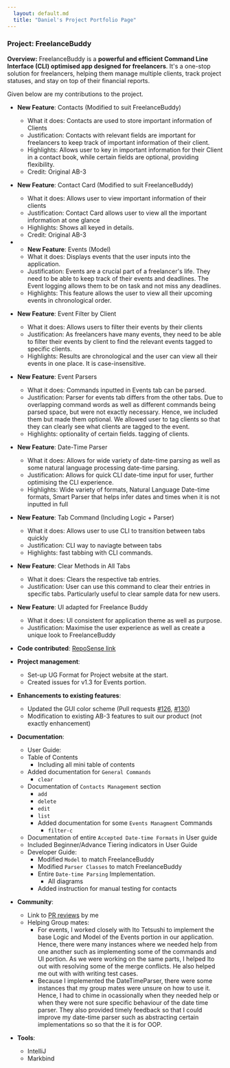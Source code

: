 ```yaml
---
  layout: default.md
  title: "Daniel's Project Portfolio Page"
---
```


### Project: FreelanceBuddy

**Overview:** FreelanceBuddy is a **powerful and efficient Command Line Interface (CLI)
optimised app designed for freelancers**.
It's a one-stop solution for freelancers, helping them manage multiple clients, track project statuses,
and stay on top of their financial reports.

Given below are my contributions to the project.

* **New Feature**: Contacts (Modified to suit FreelanceBuddy)
  * What it does: Contacts are used to store important information of Clients
  * Justification: Contacts with relevant fields are important for freelancers to keep track of important information of their client. 
  * Highlights: Allows user to key in important information for their Client in a contact book, while certain fields are optional, providing flexibility.
  * Credit: Original AB-3

* **New Feature**: Contact Card (Modified to suit FreelanceBuddy)
  * What it does: Allows user to view important information of their clients
  * Justification: Contact Card allows user to view all the important information at one glance
  * Highlights: Shows all keyed in details.
  * Credit: Original AB-3

* * **New Feature**: Events (Model)
  * What it does: Displays events that the user inputs into the application.
  * Justification: Events are a crucial part of a freelancer's life. They need to be able to keep track of their
    events and deadlines. The Event logging allows them to be on task and not miss any deadlines.
  * Highlights: This feature allows the user to view all their upcoming events in chronological order.

* **New Feature**: Event Filter by Client
  * What it does: Allows users to filter their events by their clients
  * Justification: As freelancers have many events, they need to be able to filter their events by client to find the
    relevant events tagged to specific clients.
  * Highlights: Results are chronological and the user can view all their events in one place. It is case-insensitive.

* **New Feature**: Event Parsers
  * What it does: Commands inputted in Events tab can be parsed. 
  * Justification: Parser for events tab differs from the other tabs. Due to overlapping command words as well as different commands being parsed
    space, but were not exactly necessary. Hence, we included them but made them optional. We allowed user to tag clients so that they can clearly see what clients are tagged to the event.
  * Highlights: optionality of certain fields. tagging of clients.

* **New Feature**: Date-Time Parser
  * What it does: Allows for wide variety of date-time parsing as well as some natural language processing date-time parsing. 
  * Justification: Allows for quick CLI date-time input for user, further optimising the CLI experience.
  * Highlights: Wide variety of formats, Natural Language Date-time formats, Smart Parser that helps infer dates and times when it is not inputted in full

* **New Feature**: Tab Command (Including Logic + Parser)
  * What it does: Allows user to use CLI to transition between tabs quickly
  * Justification: CLI way to naviagte between tabs
  * Highlights: fast tabbing with CLI commands.

* **New Feature**: Clear Methods in All Tabs
  * What it does: Clears the respective tab entries.
  * Justification: User can use this command to clear their entries in specific tabs. Particularly useful to clear sample data for new users.

* **New Feature**: UI adapted for Freelance Buddy
  * What it does: UI consistent for application theme as well as purpose.
  * Justification: Maximise the user experience as well as create a unique look to FreelanceBuddy

* **Code contributed**: [RepoSense link](https://nus-cs2103-ay2324s1.github.io/tp-dashboard/?search=dloh2236&breakdown=true)

* **Project management**:
  * Set-up UG Format for Project website at the start.
  * Created issues for v1.3 for Events portion.

* **Enhancements to existing features**:
  * Updated the GUI color scheme (Pull requests [\#126](https://github.com/AY2324S1-CS2103T-W09-2/tp/pull/126), [\#130](https://github.com/AY2324S1-CS2103T-W09-2/tp/pull/130))
  * Modification to existing AB-3 features to suit our product (not exactly enhancement) 

* **Documentation**:
  * User Guide:
  * Table of Contents
    * Including all mini table of contents
  * Added documentation for `General Commands`
    * `clear`
  * Documentation of `Contacts Management` section
    * `add`
    * `delete`
    * `edit`
    * `list`
    * Added documentation for some `Events Managment` Commands
      * `filter-c`
  * Documentation of entire `Accepted Date-time Formats` in User guide
  * Included Beginner/Advance Tiering indicators in User Guide
  * Developer Guide:
    * Modified `Model` to match FreelanceBuddy
    * Modified `Parser Classes` to match FreelanceBuddy
    * Entire `Date-time Parsing` Implementation.
      * All diagrams
    * Added instruction for manual testing for contacts

* **Community**:
  * Link to [PR reviews](https://github.com/AY2324S1-CS2103T-W09-2/tp/pulls?q=is%3Apr+is%3Aclosed+reviewed-by%3Adloh2236) by me  
  * Helping Group mates:
    * For events, I worked closely with Ito Tetsushi to implement the base Logic and Model of the Events portion in our application.
      Hence, there were many instances where we needed help from one another such as implementing some of the commands and UI portion.
      As we were working on the same parts, I helped Ito out with resolving some of the merge conflicts. He also helped me out with
      with writing test cases. 
    * Because I implemented the DateTimeParser, there were some instances that my group mates were unsure on how to use it.
      Hence, I had to chime in ocassionally when they needed help or when they were not sure specific behaviour of the date time parser.
      They also provided timely feedback so that I could improve my date-time parser such as abstracting certain implementations so
      so that the it is for OOP. 

* **Tools**:
  * IntelliJ
  * Markbind
